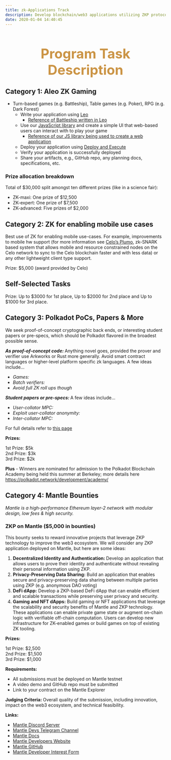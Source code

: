 ```yaml
---
title: zk-Applications Track
description: Develop blockchain/web3 applications utilizing ZKP protocols, including DeFi, NFT, Games, decentralized identity, privacy etc.
date: 2020-01-04 14:40:45
---
```


<!-- Submit a writeup detailing the application, the use of ZKPs and the security properties. In addition, submit a proof-of-concept implementation of the ZKP protocol and the blockchain smart contract using existing libraries and compilers. -->

<div style="text-align: center;">
  <h1 style="font-weight: bold; font-size: 3em; color: #CB9445;">Program Task Description</h1>
</div>

<h2>Category 1: Aleo ZK Gaming</h2>
<ul>
   <li>
      Turn-based games (e.g. Battleship), Table games (e.g. Poker), RPG (e.g. Dark Forest) 
      <ul>
         <li>
            Write your application using <a href="https://github.com/AleoHQ/leo">Leo</a>  
            <ul>
               <li><a href="https://github.com/AleoHQ/workshop/tree/master/battleship">Reference of Battleship written in Leo</a></li>
            </ul>
        </li>
         <li>
            Use our <a href="https://github.com/AleoHQ/aleo-js">JavaScript library</a> and create a simple UI that web-based users can interact with to play your game  
            <ul>
               <li><a href="https://aleo.tools/">Reference of our JS library being used to create a web application</a></li>
            </ul>
        </li>
         <li>Deploy your application using <a href="https://developer.aleo.org/testnet/getting_started/deploy_execute">Deploy and Execute</a></li>
         <li>Verify your application is successfully deployed</li>
         <li>Share your artifacts, e.g., GitHub repo, any planning docs, specifications, etc. </li>
      </ul>
   </li>
</ul>
<h3>Prize allocation breakdown</h3>
<p>
   Total of $30,000 split amongst ten different prizes (like in a science fair):
</p>
<ul>
   <li>ZK-maxi: One prize of $12,500</li>
   <li>ZK-expert: One prize of $7,500</li>
   <li>ZK-advanced: Five prizes of $2,000</li>
</ul>
<h2>
   Category 2:  ZK for enabling mobile use cases
</h2>
<p>
   Best use of ZK for enabling mobile use-cases. For example, improvements to mobile hw support (for more information see <a href="https://docs.celo.org/protocol/plumo">Celo’s Plumo</a>, zk-SNARK based system that allows mobile and resource constrained nodes on the Celo network to sync to the Celo blockchain faster and with less data) or any other lightweight client type support. 
</p>
<p>
   Prize: $5,000 (award provided by Celo)
</p>

<h2>
   Self-Selected Tasks
</h2>
<p>
   Prize: Up to $3000 for 1st place, Up to $2000 for 2nd place and Up to $1000 for 3rd place.
</p>

<h2>
Category 3: Polkadot PoCs, Papers & More
</h2>

<p>
We seek proof-of-concept cryptographic back ends, or interesting student papers or pre-specs, which should be Polkadot flavored in the broadest possible sense.
</p>
<p>
<strong><em>As proof-of-concept code: </em></strong>Anything novel goes, provided the prover and verifier use Arkworks or Rust more generally. Avoid smart contract languages or higher-level platform specific zk languages. A few ideas include…
</p>
<ul>

<li><em>Games:</em>  </li>

<li><em>Batch verifiers:</em>  </li>

<li><em>Avoid full ZK roll ups though</em>
</li>
</ul>
<p>
<strong><em>Student papers or pre-specs: </em></strong>A few ideas include…
</p>
<ul>

<li><em>User-collator MPC:</em> </li>

<li><em>Exploit user-collator anonymity:</em> </li>

<li><em>Inter-collator MPC:</em> </li>
</ul>
<p>
For full details refer to <a href="{{site.baseurl}}/assets/img/polkadot_pdf.pdf">this page</a>
</p>
<p>
<strong>Prizes:</strong>
</p>
<p>
1st Prize: $5k<br>2nd Prize: $3k<br>3rd Prize: $2k 
</p>
<p>
<strong>Plus</strong> - Winners are nominated for admission to the Polkadot Blockchain Academy being held this summer at Berkeley; more details here  <a href="https://polkadot.network/development/academy/">https://polkadot.network/development/academy/</a> 
</p>
<p>

<h2>Category 4: Mantle Bounties</h2>


<p>
<em>Mantle is a high-performance Ethereum layer-2 network with modular design, low fees & high security.</em>
</p>
<h3><strong>ZKP on Mantle ($5,000 in bounties)</strong></h3>


<p>
This bounty seeks to reward innovative projects that leverage ZKP technology to improve the web3 ecosystem. We will consider any ZKP application deployed on Mantle, but here are some ideas:
</p>
<ol>

<li><strong>Decentralized Identity and Authentication: </strong>Develop an application that allows users to prove their identity and authenticate without revealing their personal information using ZKP.
</li>
<li><strong>Privacy-Preserving Data Sharing:</strong> Build an application that enables secure and privacy-preserving data sharing between multiple parties using ZKP (e.g. anonymous DAO voting)
</li>
<li><strong>DeFi dApp:</strong> Develop a ZKP-based DeFi dApp that can enable efficient and scalable transactions while preserving user privacy and security. 
</li>
<li><strong>Gaming and NFT dApps:</strong> Build gaming or NFT applications that leverage the scalability and security benefits of Mantle and ZKP technology. These applications can enable private game state or augment on-chain logic with verifiable off-chain computation. Users can develop new infrastructure for ZK-enabled games or build games on top of existing ZK tooling.
</li>
</ol>
<p>
<strong>Prizes:</strong>
</p>
<p>
1st Prize: $2,500<br>2nd Prize: $1,500<br>3rd Prize: $1,000
</p>
<p>
<strong>Requirements:</strong>
</p>
<ul>

<li>All submissions must be deployed on Mantle testnet </li>

<li>A video demo and GitHub repo must be submitted </li>

<li>Link to your contract on the Mantle Explorer
</li>
</ul>
<p>
<strong>Judging Criteria: </strong>Overall quality of the submission, including innovation, impact on the web3 ecosystem, and technical feasibility.
</p>
<p>
<strong>Links:</strong>
</p>
<ul>

<li><a href="https://discord.gg/0xmantle">Mantle Discord Server</a>

<li><a href="https://linktr.ee/mantle.xyz">Mantle Devs Telegram Channel</a>

<li><a href="http://docs.mantle.xyz/">Mantle Docs</a>

<li><a href="https://www.mantle.xyz/developers">Mantle Developers Website</a>

<li><a href="https://github.com/mantlenetworkio">Mantle GitHub</a>

<li><a href="https://airtable.com/shr9ATBlHZXCKDbPV">Mantle Developer Interest Form</a>
